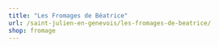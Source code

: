 ```yaml
---
title: "Les Fromages de Béatrice"
url: /saint-julien-en-genevois/les-fromages-de-beatrice/
shop: fromage
---
```

